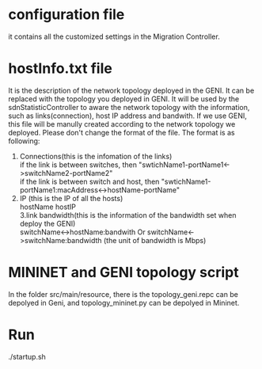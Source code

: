 # configuration file
it contains all the customized settings in the Migration Controller.
# hostInfo.txt file
It is the description of the network topology deployed in the GENI. It can be replaced with the topology you deployed in GENI.
It will be used by the sdnStatisticController to aware the network topology with the information, such as links(connection), host IP address and bandwith.
If we use GENI, this file will be manully created according to the network topology we deployed.
Please don't change the format of the file.
The format is as following:  
1. Connections(this is the infomation of the links)  
if the link is between switches, then "swtichName1-portName1<->switchName2-portName2"  
if the link is between switch and host, then "swtichName1-portName1:macAddress<->hostName-portName"  
2. IP (this is the IP of all the hosts)  
hostName hostIP  
3.link bandwidth(this is the information of the bandwidth set when deploy the GENI)  
switchName<->hostName:bandwith Or switchName<->switchName:bandwidth (the unit of bandwidth is Mbps)
# MININET and GENI topology script
In the folder src/main/resource, there is the topology_geni.repc can be depolyed in Geni, and topology_mininet.py can be depolyed in Mininet.
# Run
./startup.sh
